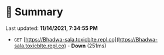 # 📖 Summary
Last updated: **11/14/2021, 7:34:55 PM**

- `GET` [https://Bhadwa-sala.toxicblte.repl.co](https://Bhadwa-sala.toxicblte.repl.co) - **Down** (251ms)

